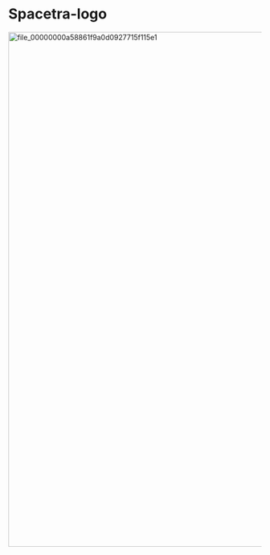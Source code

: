 # Spacetra-logo
<img width="1024" height="1024" alt="file_00000000a58861f9a0d0927715f115e1" src="https://github.com/user-attachments/assets/3f6dc843-4253-4362-8c65-a6e81958ecd1" />
